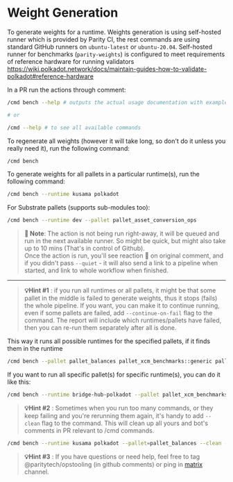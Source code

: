 # Weight Generation

To generate weights for a runtime.
Weights generation is using self-hosted runner which is provided by Parity CI, the rest commands are using standard
GitHub runners on `ubuntu-latest` or `ubuntu-20.04`.
Self-hosted runner for benchmarks (`parity-weights`) is configured to meet requirements of reference
hardware for running validators
https://wiki.polkadot.network/docs/maintain-guides-how-to-validate-polkadot#reference-hardware

In a PR run the actions through comment:

```sh
/cmd bench --help # outputs the actual usage documentation with examples and supported runtimes

# or

/cmd --help # to see all available commands
```

To regenerate all weights (however it will take long,
so don't do it unless you really need it), run the following command:
```sh
/cmd bench
```

To generate weights for all pallets in a particular runtime(s), run the following command:
```sh
/cmd bench --runtime kusama polkadot
```

For Substrate pallets (supports sub-modules too):
```sh
/cmd bench --runtime dev --pallet pallet_asset_conversion_ops
```

> **📝 Note**: The action is not being run right-away, it will be queued and run in the next available runner.
So might be quick, but might also take up to 10 mins (That's in control of Github).  
Once the action is run, you'll see reaction 👀 on original comment, and if you didn't pass `--quiet` -
it will also send a link to a pipeline when started, and link to whole workflow when finished.

---

> **💡Hint #1** : if you run all runtimes or all pallets, it might be that some pallet in the middle is failed
to generate weights, thus it stops (fails) the whole pipeline.
> If you want, you can make it to continue running, even if some pallets are failed, add `--continue-on-fail`
flag to the command. The report will include which runtimes/pallets have failed, then you can re-run
them separately after all is done.

This way it runs all possible runtimes for the specified pallets, if it finds them in the runtime
```sh
/cmd bench --pallet pallet_balances pallet_xcm_benchmarks::generic pallet_xcm_benchmarks::fungible
```

If you want to run all specific pallet(s) for specific runtime(s), you can do it like this:
```sh
/cmd bench --runtime bridge-hub-polkadot --pallet pallet_xcm_benchmarks::generic pallet_xcm_benchmarks::fungible
```


> **💡Hint #2** : Sometimes when you run too many commands, or they keep failing and you're rerunning them again,
it's handy to add `--clean` flag to the command. This will clean up all yours and bot's comments in PR relevant to
/cmd commands.

```sh
/cmd bench --runtime kusama polkadot --pallet=pallet_balances --clean --continue-on-fail
```

> **💡Hint #3** : If you have questions or need help, feel free to tag @paritytech/opstooling (in github comments)
or ping in [matrix](https://matrix.to/#/#command-bot:parity.io) channel.
